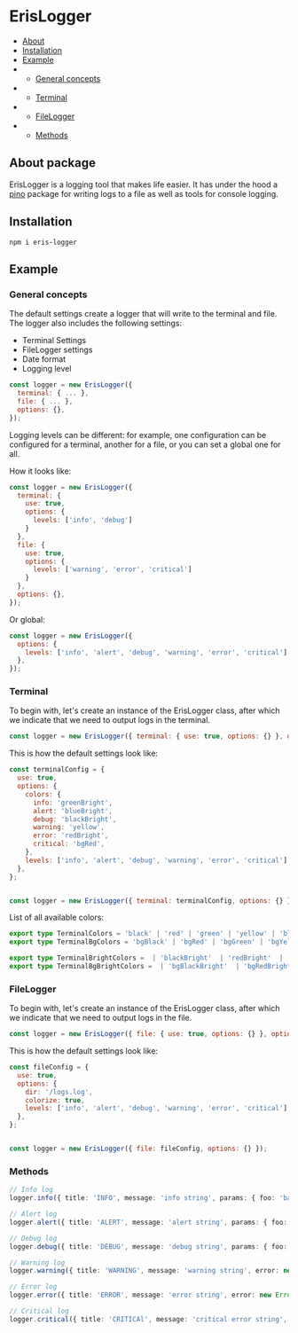 # ErisLogger 

* [About](#about-package)
* [Installation](#installation)
* [Example](#example)
* - [General concepts](#general-concepts)
* - [Terminal](#terminal)
* - [FileLogger](#file)
* - [Methods](#methods)

## About package

ErisLogger is a logging tool that makes life easier. 
It has under the hood a [pino](https://www.npmjs.com/package/pino) package for writing logs to a file 
as well as tools for console logging.

##  Installation

```shell
npm i eris-logger
```

## Example

### General concepts

The default settings create a logger that will write to the terminal and file.
The logger also includes the following settings:

- Terminal Settings
- FileLogger settings
- Date format
- Logging level

```js
const logger = new ErisLogger({
  terminal: { ... },
  file: { ... },
  options: {},
});
```

Logging levels can be different: for example,
one configuration can be configured for a terminal,
another for a file, or you can set a global one for all.

How it looks like:

```js
const logger = new ErisLogger({
  terminal: {
    use: true,
    options: {
      levels: ['info', 'debug']
    }
  },
  file: {
    use: true,
    options: {
      levels: ['warning', 'error', 'critical']
    } 
  },
  options: {},
});
```

Or global: 

```js
const logger = new ErisLogger({
  options: {
    levels: ['info', 'alert', 'debug', 'warning', 'error', 'critical']
  },
});
```

### Terminal

To begin with, let's create an instance of the ErisLogger class,
after which we indicate that we need to output logs in the terminal.

```js
const logger = new ErisLogger({ terminal: { use: true, options: {} }, options: {} });
```

This is how the default settings look like:

```js
const terminalConfig = {
  use: true,
  options: {
    colors: {
      info: 'greenBright',
      alert: 'blueBright',
      debug: 'blackBright',
      warning: 'yellow',
      error: 'redBright',
      critical: 'bgRed',
    },
    levels: ['info', 'alert', 'debug', 'warning', 'error', 'critical'],
  },
};


const logger = new ErisLogger({ terminal: terminalConfig, options: {} });
```

List of all available colors:

```ts
export type TerminalColors = 'black' | 'red' | 'green' | 'yellow' | 'blue' | 'magenta' | 'cyan' | 'white';
export type TerminalBgColors = 'bgBlack' | 'bgRed' | 'bgGreen' | 'bgYellow' | 'bgBlue' | 'bgMagenta' | 'bgCyan' | 'bgWhite';

export type TerminalBrightColors =  | 'blackBright'  | 'redBright'  | 'greenBright'  | 'yellowBright'  | 'blueBright'  | 'magentaBright'  | 'cyanBright'  | 'whiteBright';
export type TerminalBgBrightColors =  | 'bgBlackBright'  | 'bgRedBright'  | 'bgGreenBright'  | 'bgYellowBright'  | 'bgBlueBright'  | 'bgMagentaBright'  | 'bgCyanBright'  | 'bgWhiteBright';
```

### FileLogger

To begin with, let's create an instance of the ErisLogger class,
after which we indicate that we need to output logs in the file.

```js
const logger = new ErisLogger({ file: { use: true, options: {} }, options: {} });
```

This is how the default settings look like:

```js
const fileConfig = {
  use: true,
  options: {
    dir: '/logs.log',
    colorize: true,
    levels: ['info', 'alert', 'debug', 'warning', 'error', 'critical'],
  },
};


const logger = new ErisLogger({ file: fileConfig, options: {} });
```

### Methods

```ts
// Info log
logger.info({ title: 'INFO', message: 'info string', params: { foo: 'bar' } });

// Alert log
logger.alert({ title: 'ALERT', message: 'alert string', params: { foo: 'bar' } });

// Debug log
logger.debug({ title: 'DEBUG', message: 'debug string', params: { foo: 'bar' } });

// Warning log
logger.warning({ title: 'WARNING', message: 'warning string', error: new Error('Some warning') });

// Error log
logger.error({ title: 'ERROR', message: 'error string', error: new Error('Some error') });

// Critical log
logger.critical({ title: 'CRITICAl', message: 'critical error string', error: new Error('Some critical error') });
```
